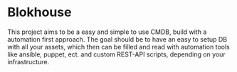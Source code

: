 # Blokhouse

This project aims to be a easy and simple to use CMDB, build with a automation first approach. The goal should be to have an easy to setup DB with all your assets, which then can be filled and read with automation tools like ansible, puppet, ect. and custom REST-API scripts, depending on your infrastructure.